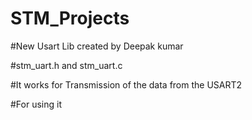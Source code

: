 # STM_Projects

#New Usart Lib created by Deepak kumar

#stm_uart.h and stm_uart.c

#It works for Transmission of the  data from the USART2 

#For using it 

    